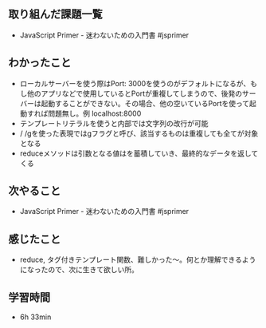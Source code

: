 ## 取り組んだ課題一覧
- JavaScript Primer - 迷わないための入門書 #jsprimer
## わかったこと
- ローカルサーバーを使う際はPort: 3000を使うのがデフォルトになるが、もし他のアプリなどで使用しているとPortが重複してしまうので、後発のサーバーは起動することができない。その場合、他の空いているPortを使って起動すれば問題無し。例 localhost:8000
- テンプレートリテラルを使うと内部では文字列の改行が可能
- / /gを使った表現ではgフラグと呼び、該当するものは重複しても全てが対象となる
- reduceメソッドは引数となる値はを蓄積していき、最終的なデータを返してくる
## 次やること
- JavaScript Primer - 迷わないための入門書 #jsprimer
## 感じたこと
- reduce, タグ付きテンプレート関数、難しかった〜。何とか理解できるようになったので、次に生きて欲しい所。
## 学習時間
- 6h 33min